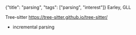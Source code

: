 {"title": "parsing", "tags": ["parsing", "interest"]}
Earley, GLL

Tree-sitter https://tree-sitter.github.io/tree-sitter/
* incremental parsing
